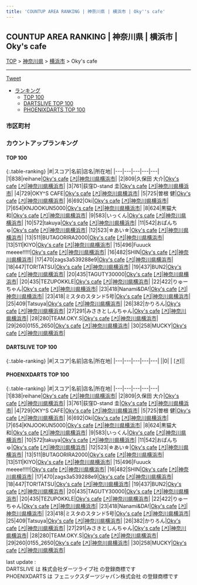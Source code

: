 ```yaml
---
title: 'COUNTUP AREA RANKING | 神奈川県 | 横浜市 | Oky''s cafe'
---
```

## COUNTUP AREA RANKING | 神奈川県 | 横浜市 | Oky's cafe

[TOP](/darts/rank/) > [神奈川県](/darts/rank/神奈川県/) > [横浜市](/darts/rank/神奈川県/横浜市/) > Oky's cafe

___

<a href="https://twitter.com/share?ref_src=twsrc%5Etfw" data-text="COUNTUP AREA RANKING | 神奈川県横浜市Oky's cafe" class="twitter-share-button" data-hashtags="DARTSLIVE,PHOENIXDARTS,darts,ダーツ" data-show-count="false">Tweet</a>

* [ランキング](#カウントアップランキング)
    * [TOP 100](#top-100)
    * [DARTSLIVE TOP 100](#dartslive-top-100)
    * [PHOENIXDARTS TOP 100](#phoenixdarts-top-100)

### 市区町村

<ul>

</ul>

### カウントアップランキング

#### TOP 100



{:.table-ranking}
|#|スコア|名前|店名|所在地|
|---|---|---|---|---|
|1|838|<span class="rank-name-pd">reihane</span>|<a href="/darts/rank/shops/95109.html">Oky's cafe</a> <a href="https://vs.phoenixdarts.com/jp/shop/shopDetailInfo/s_95109?s_seq=95109">[↗]</a>|<a href="/darts/rank/神奈川県/横浜市">神奈川県横浜市</a>|
|2|809|<span class="rank-name-pd">久保田 大介</span>|<a href="/darts/rank/shops/95109.html">Oky's cafe</a> <a href="https://vs.phoenixdarts.com/jp/shop/shopDetailInfo/s_95109?s_seq=95109">[↗]</a>|<a href="/darts/rank/神奈川県/横浜市">神奈川県横浜市</a>|
|3|761|<span class="rank-name-pd">荻窪D-stand 圭</span>|<a href="/darts/rank/shops/95109.html">Oky's cafe</a> <a href="https://vs.phoenixdarts.com/jp/shop/shopDetailInfo/s_95109?s_seq=95109">[↗]</a>|<a href="/darts/rank/神奈川県/横浜市">神奈川県横浜市</a>|
|4|729|<span class="rank-name-pd">OKY^S CAFE</span>|<a href="/darts/rank/shops/95109.html">Oky's cafe</a> <a href="https://vs.phoenixdarts.com/jp/shop/shopDetailInfo/s_95109?s_seq=95109">[↗]</a>|<a href="/darts/rank/神奈川県/横浜市">神奈川県横浜市</a>|
|5|725|<span class="rank-name-pd"><span class="pro-icon-pd"></span>曽根 健</span>|<a href="/darts/rank/shops/95109.html">Oky's cafe</a> <a href="https://vs.phoenixdarts.com/jp/shop/shopDetailInfo/s_95109?s_seq=95109">[↗]</a>|<a href="/darts/rank/神奈川県/横浜市">神奈川県横浜市</a>|
|6|692|<span class="rank-name-pd">Oki</span>|<a href="/darts/rank/shops/95109.html">Oky's cafe</a> <a href="https://vs.phoenixdarts.com/jp/shop/shopDetailInfo/s_95109?s_seq=95109">[↗]</a>|<a href="/darts/rank/神奈川県/横浜市">神奈川県横浜市</a>|
|7|654|<span class="rank-name-pd">KNJOOKUN5000</span>|<a href="/darts/rank/shops/95109.html">Oky's cafe</a> <a href="https://vs.phoenixdarts.com/jp/shop/shopDetailInfo/s_95109?s_seq=95109">[↗]</a>|<a href="/darts/rank/神奈川県/横浜市">神奈川県横浜市</a>|
|8|624|<span class="rank-name-pd">黒猫大和</span>|<a href="/darts/rank/shops/95109.html">Oky's cafe</a> <a href="https://vs.phoenixdarts.com/jp/shop/shopDetailInfo/s_95109?s_seq=95109">[↗]</a>|<a href="/darts/rank/神奈川県/横浜市">神奈川県横浜市</a>|
|9|583|<span class="rank-name-pd">いっくん</span>|<a href="/darts/rank/shops/95109.html">Oky's cafe</a> <a href="https://vs.phoenixdarts.com/jp/shop/shopDetailInfo/s_95109?s_seq=95109">[↗]</a>|<a href="/darts/rank/神奈川県/横浜市">神奈川県横浜市</a>|
|10|572|<span class="rank-name-pd">takuya</span>|<a href="/darts/rank/shops/95109.html">Oky's cafe</a> <a href="https://vs.phoenixdarts.com/jp/shop/shopDetailInfo/s_95109?s_seq=95109">[↗]</a>|<a href="/darts/rank/神奈川県/横浜市">神奈川県横浜市</a>|
|11|542|<span class="rank-name-pd">おぱんちゅ</span>|<a href="/darts/rank/shops/95109.html">Oky's cafe</a> <a href="https://vs.phoenixdarts.com/jp/shop/shopDetailInfo/s_95109?s_seq=95109">[↗]</a>|<a href="/darts/rank/神奈川県/横浜市">神奈川県横浜市</a>|
|12|523|<span class="rank-name-pd">☆あい☆</span>|<a href="/darts/rank/shops/95109.html">Oky's cafe</a> <a href="https://vs.phoenixdarts.com/jp/shop/shopDetailInfo/s_95109?s_seq=95109">[↗]</a>|<a href="/darts/rank/神奈川県/横浜市">神奈川県横浜市</a>|
|13|511|<span class="rank-name-pd">BUTAGORIRA2000</span>|<a href="/darts/rank/shops/95109.html">Oky's cafe</a> <a href="https://vs.phoenixdarts.com/jp/shop/shopDetailInfo/s_95109?s_seq=95109">[↗]</a>|<a href="/darts/rank/神奈川県/横浜市">神奈川県横浜市</a>|
|13|511|<span class="rank-name-pd">KIYO</span>|<a href="/darts/rank/shops/95109.html">Oky's cafe</a> <a href="https://vs.phoenixdarts.com/jp/shop/shopDetailInfo/s_95109?s_seq=95109">[↗]</a>|<a href="/darts/rank/神奈川県/横浜市">神奈川県横浜市</a>|
|15|496|<span class="rank-name-pd">Fuuuck meeee!!!!!</span>|<a href="/darts/rank/shops/95109.html">Oky's cafe</a> <a href="https://vs.phoenixdarts.com/jp/shop/shopDetailInfo/s_95109?s_seq=95109">[↗]</a>|<a href="/darts/rank/神奈川県/横浜市">神奈川県横浜市</a>|
|16|482|<span class="rank-name-pd">SHIN</span>|<a href="/darts/rank/shops/95109.html">Oky's cafe</a> <a href="https://vs.phoenixdarts.com/jp/shop/shopDetailInfo/s_95109?s_seq=95109">[↗]</a>|<a href="/darts/rank/神奈川県/横浜市">神奈川県横浜市</a>|
|17|470|<span class="rank-name-pd">zags3a539288e9</span>|<a href="/darts/rank/shops/95109.html">Oky's cafe</a> <a href="https://vs.phoenixdarts.com/jp/shop/shopDetailInfo/s_95109?s_seq=95109">[↗]</a>|<a href="/darts/rank/神奈川県/横浜市">神奈川県横浜市</a>|
|18|447|<span class="rank-name-pd">TOR!TATSU</span>|<a href="/darts/rank/shops/95109.html">Oky's cafe</a> <a href="https://vs.phoenixdarts.com/jp/shop/shopDetailInfo/s_95109?s_seq=95109">[↗]</a>|<a href="/darts/rank/神奈川県/横浜市">神奈川県横浜市</a>|
|19|437|<span class="rank-name-pd">BUN2</span>|<a href="/darts/rank/shops/95109.html">Oky's cafe</a> <a href="https://vs.phoenixdarts.com/jp/shop/shopDetailInfo/s_95109?s_seq=95109">[↗]</a>|<a href="/darts/rank/神奈川県/横浜市">神奈川県横浜市</a>|
|20|435|<span class="rank-name-pd">TAGUTY30000</span>|<a href="/darts/rank/shops/95109.html">Oky's cafe</a> <a href="https://vs.phoenixdarts.com/jp/shop/shopDetailInfo/s_95109?s_seq=95109">[↗]</a>|<a href="/darts/rank/神奈川県/横浜市">神奈川県横浜市</a>|
|20|435|<span class="rank-name-pd">TEZUPOKKLE</span>|<a href="/darts/rank/shops/95109.html">Oky's cafe</a> <a href="https://vs.phoenixdarts.com/jp/shop/shopDetailInfo/s_95109?s_seq=95109">[↗]</a>|<a href="/darts/rank/神奈川県/横浜市">神奈川県横浜市</a>|
|22|422|<span class="rank-name-pd">りゅーちゃん</span>|<a href="/darts/rank/shops/95109.html">Oky's cafe</a> <a href="https://vs.phoenixdarts.com/jp/shop/shopDetailInfo/s_95109?s_seq=95109">[↗]</a>|<a href="/darts/rank/神奈川県/横浜市">神奈川県横浜市</a>|
|23|418|<span class="rank-name-pd">Nanami&amp;DA!</span>|<a href="/darts/rank/shops/95109.html">Oky's cafe</a> <a href="https://vs.phoenixdarts.com/jp/shop/shopDetailInfo/s_95109?s_seq=95109">[↗]</a>|<a href="/darts/rank/神奈川県/横浜市">神奈川県横浜市</a>|
|23|418|<span class="rank-name-pd">ミスタのスタンド5号</span>|<a href="/darts/rank/shops/95109.html">Oky's cafe</a> <a href="https://vs.phoenixdarts.com/jp/shop/shopDetailInfo/s_95109?s_seq=95109">[↗]</a>|<a href="/darts/rank/神奈川県/横浜市">神奈川県横浜市</a>|
|25|409|<span class="rank-name-pd">Tatsuya</span>|<a href="/darts/rank/shops/95109.html">Oky's cafe</a> <a href="https://vs.phoenixdarts.com/jp/shop/shopDetailInfo/s_95109?s_seq=95109">[↗]</a>|<a href="/darts/rank/神奈川県/横浜市">神奈川県横浜市</a>|
|26|382|<span class="rank-name-pd">かりろん</span>|<a href="/darts/rank/shops/95109.html">Oky's cafe</a> <a href="https://vs.phoenixdarts.com/jp/shop/shopDetailInfo/s_95109?s_seq=95109">[↗]</a>|<a href="/darts/rank/神奈川県/横浜市">神奈川県横浜市</a>|
|27|291|<span class="rank-name-pd">みさきとしんちゃん</span>|<a href="/darts/rank/shops/95109.html">Oky's cafe</a> <a href="https://vs.phoenixdarts.com/jp/shop/shopDetailInfo/s_95109?s_seq=95109">[↗]</a>|<a href="/darts/rank/神奈川県/横浜市">神奈川県横浜市</a>|
|28|280|<span class="rank-name-pd">TEAM.OKY.S</span>|<a href="/darts/rank/shops/95109.html">Oky's cafe</a> <a href="https://vs.phoenixdarts.com/jp/shop/shopDetailInfo/s_95109?s_seq=95109">[↗]</a>|<a href="/darts/rank/神奈川県/横浜市">神奈川県横浜市</a>|
|29|260|<span class="rank-name-pd">0155_2650</span>|<a href="/darts/rank/shops/95109.html">Oky's cafe</a> <a href="https://vs.phoenixdarts.com/jp/shop/shopDetailInfo/s_95109?s_seq=95109">[↗]</a>|<a href="/darts/rank/神奈川県/横浜市">神奈川県横浜市</a>|
|30|258|<span class="rank-name-pd">MUCKY</span>|<a href="/darts/rank/shops/95109.html">Oky's cafe</a> <a href="https://vs.phoenixdarts.com/jp/shop/shopDetailInfo/s_95109?s_seq=95109">[↗]</a>|<a href="/darts/rank/神奈川県/横浜市">神奈川県横浜市</a>|


#### DARTSLIVE TOP 100



{:.table-ranking}
|#|スコア|名前|店名|所在地|
|---|---|---|---|---|
||0|<span class="rank-name-dl"> </span>|<a href="/darts/rank/shops/.html"></a> <a href="">[↗]</a>|<a href="/darts/rank//"></a>|


#### PHOENIXDARTS TOP 100



{:.table-ranking}
|#|スコア|名前|店名|所在地|
|---|---|---|---|---|
|1|838|<span class="rank-name-pd">reihane</span>|<a href="/darts/rank/shops/95109.html">Oky's cafe</a> <a href="https://vs.phoenixdarts.com/jp/shop/shopDetailInfo/s_95109?s_seq=95109">[↗]</a>|<a href="/darts/rank/神奈川県/横浜市">神奈川県横浜市</a>|
|2|809|<span class="rank-name-pd">久保田 大介</span>|<a href="/darts/rank/shops/95109.html">Oky's cafe</a> <a href="https://vs.phoenixdarts.com/jp/shop/shopDetailInfo/s_95109?s_seq=95109">[↗]</a>|<a href="/darts/rank/神奈川県/横浜市">神奈川県横浜市</a>|
|3|761|<span class="rank-name-pd">荻窪D-stand 圭</span>|<a href="/darts/rank/shops/95109.html">Oky's cafe</a> <a href="https://vs.phoenixdarts.com/jp/shop/shopDetailInfo/s_95109?s_seq=95109">[↗]</a>|<a href="/darts/rank/神奈川県/横浜市">神奈川県横浜市</a>|
|4|729|<span class="rank-name-pd">OKY^S CAFE</span>|<a href="/darts/rank/shops/95109.html">Oky's cafe</a> <a href="https://vs.phoenixdarts.com/jp/shop/shopDetailInfo/s_95109?s_seq=95109">[↗]</a>|<a href="/darts/rank/神奈川県/横浜市">神奈川県横浜市</a>|
|5|725|<span class="rank-name-pd"><span class="pro-icon-pd"></span>曽根 健</span>|<a href="/darts/rank/shops/95109.html">Oky's cafe</a> <a href="https://vs.phoenixdarts.com/jp/shop/shopDetailInfo/s_95109?s_seq=95109">[↗]</a>|<a href="/darts/rank/神奈川県/横浜市">神奈川県横浜市</a>|
|6|692|<span class="rank-name-pd">Oki</span>|<a href="/darts/rank/shops/95109.html">Oky's cafe</a> <a href="https://vs.phoenixdarts.com/jp/shop/shopDetailInfo/s_95109?s_seq=95109">[↗]</a>|<a href="/darts/rank/神奈川県/横浜市">神奈川県横浜市</a>|
|7|654|<span class="rank-name-pd">KNJOOKUN5000</span>|<a href="/darts/rank/shops/95109.html">Oky's cafe</a> <a href="https://vs.phoenixdarts.com/jp/shop/shopDetailInfo/s_95109?s_seq=95109">[↗]</a>|<a href="/darts/rank/神奈川県/横浜市">神奈川県横浜市</a>|
|8|624|<span class="rank-name-pd">黒猫大和</span>|<a href="/darts/rank/shops/95109.html">Oky's cafe</a> <a href="https://vs.phoenixdarts.com/jp/shop/shopDetailInfo/s_95109?s_seq=95109">[↗]</a>|<a href="/darts/rank/神奈川県/横浜市">神奈川県横浜市</a>|
|9|583|<span class="rank-name-pd">いっくん</span>|<a href="/darts/rank/shops/95109.html">Oky's cafe</a> <a href="https://vs.phoenixdarts.com/jp/shop/shopDetailInfo/s_95109?s_seq=95109">[↗]</a>|<a href="/darts/rank/神奈川県/横浜市">神奈川県横浜市</a>|
|10|572|<span class="rank-name-pd">takuya</span>|<a href="/darts/rank/shops/95109.html">Oky's cafe</a> <a href="https://vs.phoenixdarts.com/jp/shop/shopDetailInfo/s_95109?s_seq=95109">[↗]</a>|<a href="/darts/rank/神奈川県/横浜市">神奈川県横浜市</a>|
|11|542|<span class="rank-name-pd">おぱんちゅ</span>|<a href="/darts/rank/shops/95109.html">Oky's cafe</a> <a href="https://vs.phoenixdarts.com/jp/shop/shopDetailInfo/s_95109?s_seq=95109">[↗]</a>|<a href="/darts/rank/神奈川県/横浜市">神奈川県横浜市</a>|
|12|523|<span class="rank-name-pd">☆あい☆</span>|<a href="/darts/rank/shops/95109.html">Oky's cafe</a> <a href="https://vs.phoenixdarts.com/jp/shop/shopDetailInfo/s_95109?s_seq=95109">[↗]</a>|<a href="/darts/rank/神奈川県/横浜市">神奈川県横浜市</a>|
|13|511|<span class="rank-name-pd">BUTAGORIRA2000</span>|<a href="/darts/rank/shops/95109.html">Oky's cafe</a> <a href="https://vs.phoenixdarts.com/jp/shop/shopDetailInfo/s_95109?s_seq=95109">[↗]</a>|<a href="/darts/rank/神奈川県/横浜市">神奈川県横浜市</a>|
|13|511|<span class="rank-name-pd">KIYO</span>|<a href="/darts/rank/shops/95109.html">Oky's cafe</a> <a href="https://vs.phoenixdarts.com/jp/shop/shopDetailInfo/s_95109?s_seq=95109">[↗]</a>|<a href="/darts/rank/神奈川県/横浜市">神奈川県横浜市</a>|
|15|496|<span class="rank-name-pd">Fuuuck meeee!!!!!</span>|<a href="/darts/rank/shops/95109.html">Oky's cafe</a> <a href="https://vs.phoenixdarts.com/jp/shop/shopDetailInfo/s_95109?s_seq=95109">[↗]</a>|<a href="/darts/rank/神奈川県/横浜市">神奈川県横浜市</a>|
|16|482|<span class="rank-name-pd">SHIN</span>|<a href="/darts/rank/shops/95109.html">Oky's cafe</a> <a href="https://vs.phoenixdarts.com/jp/shop/shopDetailInfo/s_95109?s_seq=95109">[↗]</a>|<a href="/darts/rank/神奈川県/横浜市">神奈川県横浜市</a>|
|17|470|<span class="rank-name-pd">zags3a539288e9</span>|<a href="/darts/rank/shops/95109.html">Oky's cafe</a> <a href="https://vs.phoenixdarts.com/jp/shop/shopDetailInfo/s_95109?s_seq=95109">[↗]</a>|<a href="/darts/rank/神奈川県/横浜市">神奈川県横浜市</a>|
|18|447|<span class="rank-name-pd">TOR!TATSU</span>|<a href="/darts/rank/shops/95109.html">Oky's cafe</a> <a href="https://vs.phoenixdarts.com/jp/shop/shopDetailInfo/s_95109?s_seq=95109">[↗]</a>|<a href="/darts/rank/神奈川県/横浜市">神奈川県横浜市</a>|
|19|437|<span class="rank-name-pd">BUN2</span>|<a href="/darts/rank/shops/95109.html">Oky's cafe</a> <a href="https://vs.phoenixdarts.com/jp/shop/shopDetailInfo/s_95109?s_seq=95109">[↗]</a>|<a href="/darts/rank/神奈川県/横浜市">神奈川県横浜市</a>|
|20|435|<span class="rank-name-pd">TAGUTY30000</span>|<a href="/darts/rank/shops/95109.html">Oky's cafe</a> <a href="https://vs.phoenixdarts.com/jp/shop/shopDetailInfo/s_95109?s_seq=95109">[↗]</a>|<a href="/darts/rank/神奈川県/横浜市">神奈川県横浜市</a>|
|20|435|<span class="rank-name-pd">TEZUPOKKLE</span>|<a href="/darts/rank/shops/95109.html">Oky's cafe</a> <a href="https://vs.phoenixdarts.com/jp/shop/shopDetailInfo/s_95109?s_seq=95109">[↗]</a>|<a href="/darts/rank/神奈川県/横浜市">神奈川県横浜市</a>|
|22|422|<span class="rank-name-pd">りゅーちゃん</span>|<a href="/darts/rank/shops/95109.html">Oky's cafe</a> <a href="https://vs.phoenixdarts.com/jp/shop/shopDetailInfo/s_95109?s_seq=95109">[↗]</a>|<a href="/darts/rank/神奈川県/横浜市">神奈川県横浜市</a>|
|23|418|<span class="rank-name-pd">Nanami&amp;DA!</span>|<a href="/darts/rank/shops/95109.html">Oky's cafe</a> <a href="https://vs.phoenixdarts.com/jp/shop/shopDetailInfo/s_95109?s_seq=95109">[↗]</a>|<a href="/darts/rank/神奈川県/横浜市">神奈川県横浜市</a>|
|23|418|<span class="rank-name-pd">ミスタのスタンド5号</span>|<a href="/darts/rank/shops/95109.html">Oky's cafe</a> <a href="https://vs.phoenixdarts.com/jp/shop/shopDetailInfo/s_95109?s_seq=95109">[↗]</a>|<a href="/darts/rank/神奈川県/横浜市">神奈川県横浜市</a>|
|25|409|<span class="rank-name-pd">Tatsuya</span>|<a href="/darts/rank/shops/95109.html">Oky's cafe</a> <a href="https://vs.phoenixdarts.com/jp/shop/shopDetailInfo/s_95109?s_seq=95109">[↗]</a>|<a href="/darts/rank/神奈川県/横浜市">神奈川県横浜市</a>|
|26|382|<span class="rank-name-pd">かりろん</span>|<a href="/darts/rank/shops/95109.html">Oky's cafe</a> <a href="https://vs.phoenixdarts.com/jp/shop/shopDetailInfo/s_95109?s_seq=95109">[↗]</a>|<a href="/darts/rank/神奈川県/横浜市">神奈川県横浜市</a>|
|27|291|<span class="rank-name-pd">みさきとしんちゃん</span>|<a href="/darts/rank/shops/95109.html">Oky's cafe</a> <a href="https://vs.phoenixdarts.com/jp/shop/shopDetailInfo/s_95109?s_seq=95109">[↗]</a>|<a href="/darts/rank/神奈川県/横浜市">神奈川県横浜市</a>|
|28|280|<span class="rank-name-pd">TEAM.OKY.S</span>|<a href="/darts/rank/shops/95109.html">Oky's cafe</a> <a href="https://vs.phoenixdarts.com/jp/shop/shopDetailInfo/s_95109?s_seq=95109">[↗]</a>|<a href="/darts/rank/神奈川県/横浜市">神奈川県横浜市</a>|
|29|260|<span class="rank-name-pd">0155_2650</span>|<a href="/darts/rank/shops/95109.html">Oky's cafe</a> <a href="https://vs.phoenixdarts.com/jp/shop/shopDetailInfo/s_95109?s_seq=95109">[↗]</a>|<a href="/darts/rank/神奈川県/横浜市">神奈川県横浜市</a>|
|30|258|<span class="rank-name-pd">MUCKY</span>|<a href="/darts/rank/shops/95109.html">Oky's cafe</a> <a href="https://vs.phoenixdarts.com/jp/shop/shopDetailInfo/s_95109?s_seq=95109">[↗]</a>|<a href="/darts/rank/神奈川県/横浜市">神奈川県横浜市</a>|


<div class="footer border-top border-gray-light mt-5 pt-3 text-right text-gray">
    last update : <span style="font-weight: italic" id="foot_last_modified"></span><br />
    DARTSLIVE は 株式会社ダーツライブ社 の登録商標です<br />
    PHOENIXDARTS は フェニックスダーツジャパン株式会社 の登録商標です<br />
</div>

<script src="https://cdnjs.cloudflare.com/ajax/libs/jquery.tablesorter/2.31.3/js/jquery.tablesorter.min.js" integrity="sha512-qzgd5cYSZcosqpzpn7zF2ZId8f/8CHmFKZ8j7mU4OUXTNRd5g+ZHBPsgKEwoqxCtdQvExE5LprwwPAgoicguNg==" crossorigin="anonymous" referrerpolicy="no-referrer"></script>
<link rel="stylesheet" href="https://cdnjs.cloudflare.com/ajax/libs/jquery.tablesorter/2.31.3/css/theme.default.min.css" integrity="sha512-wghhOJkjQX0Lh3NSWvNKeZ0ZpNn+SPVXX1Qyc9OCaogADktxrBiBdKGDoqVUOyhStvMBmJQ8ZdMHiR3wuEq8+w==" crossorigin="anonymous" referrerpolicy="no-referrer" />
<script>
$(function() {
    $(".table-ranking").tablesorter({sortList:[[0, 0]]});
    $("#foot_last_modified").text(formatDate(new Date(document.lastModified), 'yyyy-MM-dd HH:mm:ss'));
});
</script>

<script async src="https://platform.twitter.com/widgets.js" charset="utf-8"></script>
